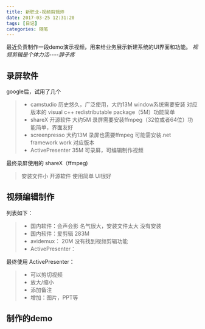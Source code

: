 ```yaml
---
title: 新职业-视频剪辑师
date: 2017-03-25 12:31:20
tags: [日记]
categories: 随笔
---
```


最近负责制作一段demo演示视频，用来给业务展示新建系统的UI界面和功能。
*视频剪辑是个体力活----脖子疼*
<!-- more -->
## 录屏软件
google后，试用了几个
> * camstudio 历史悠久，广泛使用，大约13M window系统需要安装 对应版本的 visual c++ redistributable package（5M）功能简单
> * shareX 开源软件 大约5M 录屏需要安装ffmpeg（32位或者64位）功能简单，界面友好
> * screenpresso 大约13M 录屏也需要ffmpeg 可能需安装.net framework work 对应版本
> * ActivePresenter 35M 可录屏，可编辑制作视频

最终录屏使用的  shareX（ffmpeg) 
> 安装文件小
> 开源软件
> 使用简单
> UI很好

## 视频编辑制作
列表如下：
> * 国内软件：会声会影  名气很大，安装文件太大 没有安装
> * 国内软件：爱剪辑 283M 
> * avidemux： 20M 没有找到视频剪辑功能
> * ActivePresenter： 

最终使用 ActivePresenter：
> * 可以剪切视频
> * 放大/缩小
> * 添加备注
> * 增加：图片，PPT等

## 制作的demo
